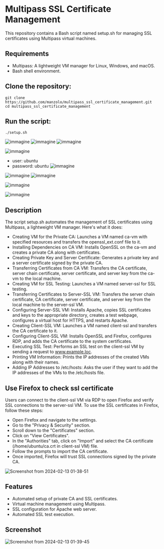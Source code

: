 # Multipass SSL Certificate Management

This repository contains a Bash script named setup.sh for managing SSL certificates using Multipass virtual machines.

## Requirements

* Multipass: A lightweight VM manager for Linux, Windows, and macOS.
* Bash shell environment.

## Clone the repository:
```
git clone https://github.com/manzolo/multipass_ssl_certificate_management.git
cd multipass_ssl_certificate_management
```

## Run the script:
```
./setup.sh
```
![immagine](https://github.com/manzolo/multipass_ssl_certificate_management/assets/7722346/83909e46-4407-4cf4-8845-7a04299ed5eb)
![immagine](https://github.com/manzolo/multipass_ssl_certificate_management/assets/7722346/3602ae30-8469-4db3-a076-f554ca83779b)
![immagine](https://github.com/manzolo/multipass_ssl_certificate_management/assets/7722346/5de4c67c-73f7-4334-ab67-7c87b666bfd7)

![immagine](https://github.com/manzolo/multipass_ssl_certificate_management/assets/7722346/4f4288da-eb57-47dc-be1c-b3d5cfb88d97)
* user: ubuntu
* password: ubuntu
![immagine](https://github.com/manzolo/multipass_ssl_certificate_management/assets/7722346/7f37ee80-4761-4d85-9657-ed837cc1a347)

![immagine](https://github.com/manzolo/multipass_ssl_certificate_management/assets/7722346/1b55972e-7896-4542-aa18-0761fa2bfb9b)
![immagine](https://github.com/manzolo/multipass_ssl_certificate_management/assets/7722346/8ec504fa-1d00-4ed6-a2b2-d18798716482)

![immagine](https://github.com/manzolo/multipass_ssl_certificate_management/assets/7722346/ca978b55-de6e-4093-a9de-46eb64c296c1)

![immagine](https://github.com/manzolo/multipass_ssl_certificate_management/assets/7722346/6597a261-960d-4684-9c3f-e9b497cc8321)


## Description
The script setup.sh automates the management of SSL certificates using Multipass, a lightweight VM manager. Here's what it does:
* Creating VM for the Private CA: Launches a VM named ca-vm with specified resources and transfers the openssl_ext.conf file to it.
* Installing Dependencies on CA VM: Installs OpenSSL on the ca-vm and creates a private CA along with certificates.
* Creating Private Key and Server Certificate: Generates a private key and a server certificate signed by the private CA.
* Transferring Certificates from CA VM: Transfers the CA certificate, server chain certificate, server certificate, and server key from the ca-vm to the local machine.
* Creating VM for SSL Testing: Launches a VM named server-ssl for SSL testing.
* Transferring Certificates to Server-SSL VM: Transfers the server chain certificate, CA certificate, server certificate, and server key from the local machine to the server-ssl VM.
* Configuring Server-SSL VM: Installs Apache, copies SSL certificates and keys to the appropriate directory, creates a test webpage, configures a virtual host for HTTPS, and restarts Apache.
* Creating Client-SSL VM: Launches a VM named client-ssl and transfers the CA certificate to it.
* Configuring Client-SSL VM: Installs OpenSSL and Firefox, configures RDP, and adds the CA certificate to the system certificates.
* Executing SSL Test: Performs an SSL test on the client-ssl VM by sending a request to www.example.loc.
* Printing VM Information: Prints the IP addresses of the created VMs along with their names.
* Adding IP Addresses to /etc/hosts: Asks the user if they want to add the IP addresses of the VMs to the /etc/hosts file.

## Use Firefox to check ssl certificate
Users can connect to the client-ssl VM via RDP to open Firefox and verify SSL connections to the server-ssl VM.
To use the SSL certificates in Firefox, follow these steps:

* Open Firefox and navigate to the settings.
* Go to the "Privacy & Security" section.
* Scroll down to the "Certificates" section.
* Click on "View Certificates".
* In the "Authorities" tab, click on "Import" and select the CA certificate (/home/ubuntu/ca.crt in client-ssl VM) file.
* Follow the prompts to import the CA certificate.
* Once imported, Firefox will trust SSL connections signed by the private CA.

![Screenshot from 2024-02-13 01-38-51](https://github.com/manzolo/multipass_ssl_certificate_management/assets/7722346/95f8d9f5-56e5-490c-a5e9-53bedbe4a3ec)



## Features
* Automated setup of private CA and SSL certificates.
* Virtual machine management using Multipass.
* SSL configuration for Apache web server.
* Automated SSL test execution.

## Screenshot

![Screenshot from 2024-02-13 01-39-45](https://github.com/manzolo/multipass_ssl_certificate_management/assets/7722346/b82685b1-78f5-488e-9b78-86c45f420736)
